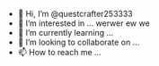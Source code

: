 - 👋 Hi, I’m @questcrafter253333
- 👀 I’m interested in ... werwer ew we
- 🌱 I’m currently learning ...
- 💞️ I’m looking to collaborate on ...
- 📫 How to reach me ...

<!---
questcrafter25/questcrafter25 is a ✨ special ✨ repository because its `README.md` (this file) appears on your GitHub profile.
You can click the Preview link to take a look at your changes.
--->
